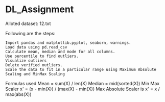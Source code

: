 # DL_Assignment
Alloted dataset: 12.txt

Following are the steps:

    Import pandas and matplotlib.pyplot, seaborn, warnings.
    Load data using pd.read_csv
    Calculate mean, median and mode for all columns.
    Use percentile to find outliers.
    Visualize outliers
    Delete verified outliers.
    Scale the data to fit in a particular range using Maximum Absolute Scaling and MinMax Scaling

Formulas used
Mean = sum(X) / len(X)
Median = mid(sorted(X))
Min Max Scaler x' = (x - min(X)) / (max(X) - min(X))
Max Absolute Scaler is x' = x / max(abs(X))
